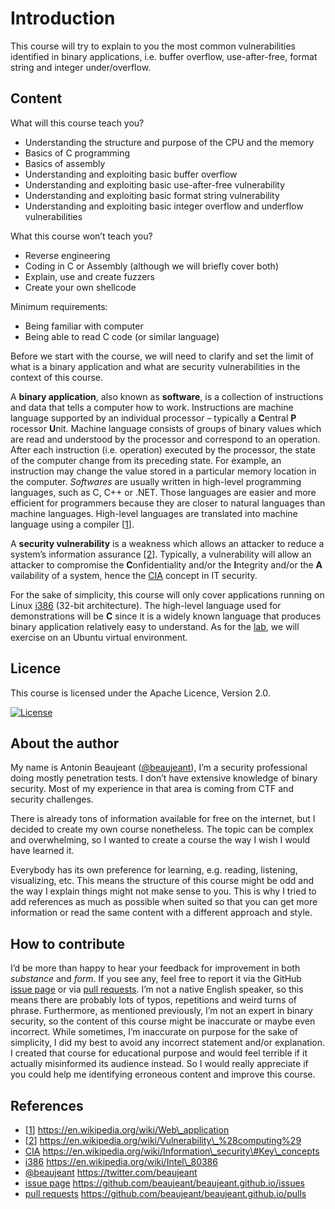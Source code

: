 # Introduction

This course will try to explain to you the most common vulnerabilities identified in binary applications, i.e. buffer overflow, use-after-free, format string and integer under/overflow.

## Content

What will this course teach you?

* Understanding the structure and purpose of the CPU and the memory
* Basics of C programming
* Basics of assembly
* Understanding and exploiting basic buffer overflow
* Understanding and exploiting basic use-after-free vulnerability
* Understanding and exploiting basic format string vulnerability
* Understanding and exploiting basic integer overflow and underflow vulnerabilities

What this course won’t teach you?

* Reverse engineering
* Coding in C or Assembly \(although we will briefly cover both\)
* Explain, use and create fuzzers
* Create your own shellcode

Minimum requirements:

* Being familiar with computer
* Being able to read C code \(or similar language\)

Before we start with the course, we will need to clarify and set the limit of what is a binary application and what are security vulnerabilities in the context of this course.

A **binary application**, also known as **software**, is a collection of instructions and data that tells a computer how to work. Instructions are machine language supported by an individual processor – typically a **C**​entral **P**​rocessor **U**​nit. Machine language consists of groups of binary values which are read and understood by the processor and correspond to an operation. After each instruction \(i.e. operation\) executed by the processor, the state of the computer change from its preceding state. For example, an instruction may change the value stored in a particular memory location in the computer. _Softwares_ are usually written in high-level programming languages, such as C, C++ or .NET. Those languages are easier and more efficient for programmers because they are closer to natural languages than machine languages. High-level languages are translated into machine language using a compiler \[[1](https://en.wikipedia.org/wiki/Web_application)\].

A **security vulnerability** is a weakness which allows an attacker to reduce a system’s information assurance \[[2](https://en.wikipedia.org/wiki/Vulnerability_%28computing%29)\]. Typically, a vulnerability will allow an attacker to compromise the **C**​onfidentiality and/or the **I**​ntegrity and/or the **A**​vailability of a system, hence the [CIA](https://en.wikipedia.org/wiki/Information_security#Key_concepts) concept in IT security.

For the sake of simplicity, this course will only cover applications running on Linux [i386](https://en.wikipedia.org/wiki/Intel_80386) \(32-bit architecture\). The high-level language used for demonstrations will be **C** since it is a widely known language that produces binary application relatively easy to understand. As for the [lab](lab-environment.md), we will exercise on an Ubuntu virtual environment.

## Licence

This course is licensed under the Apache Licence, Version 2.0.

[![License](https://img.shields.io/badge/License-Apache%202.0-blue.svg)](http://www.apache.org/licenses/LICENSE-2.0)

## About the author

My name is Antonin Beaujeant \([@beaujeant](https://twitter.com/beaujeant)\), I’m a security professional doing mostly penetration tests. I don’t have extensive knowledge of binary security. Most of my experience in that area is coming from CTF and security challenges.

There is already tons of information available for free on the internet, but I decided to create my own course nonetheless. The topic can be complex and overwhelming, so I wanted to create a course the way I wish I would have learned it.

Everybody has its own preference for learning, e.g. reading, listening, visualizing, etc. This means the structure of this course might be odd and the way I explain things might not make sense to you. This is why I tried to add references as much as possible when suited so that you can get more information or read the same content with a different approach and style.

## How to contribute

I’d be more than happy to hear your feedback for improvement in both _substance_ and _form_. If you see any, feel free to report it via the GitHub [issue page](https://github.com/beaujeant/appsec101/issues) or via [pull requests](https://github.com/beaujeant/appsec101/pulls). I’m not a native English speaker, so this means there are probably lots of typos, repetitions and weird turns of phrase. Furthermore, as mentioned previously, I’m not an expert in binary security, so the content of this course might be inaccurate or maybe even incorrect. While sometimes, I’m inaccurate on purpose for the sake of simplicity, I did my best to avoid any incorrect statement and/or explanation. I created that course for educational purpose and would feel terrible if it actually misinformed its audience instead. So I would really appreciate if you could help me identifying erroneous content and improve this course.

## References

* \[[1](https://en.wikipedia.org/wiki/Web_application)\] https://en.wikipedia.org/wiki/Web\_application
* \[[2](https://en.wikipedia.org/wiki/Vulnerability_%28computing%29)\] https://en.wikipedia.org/wiki/Vulnerability\_%28computing%29
* [CIA](https://en.wikipedia.org/wiki/Information_security#Key_concepts) https://en.wikipedia.org/wiki/Information\_security\#Key\_concepts
* [i386](https://en.wikipedia.org/wiki/Intel_80386) https://en.wikipedia.org/wiki/Intel\_80386
* [@beaujeant](https://twitter.com/beaujeant) https://twitter.com/beaujeant
* [issue page](https://github.com/beaujeant/beaujeant.github.io/issues) https://github.com/beaujeant/beaujeant.github.io/issues
* [pull requests](https://github.com/beaujeant/beaujeant.github.io/pulls) https://github.com/beaujeant/beaujeant.github.io/pulls